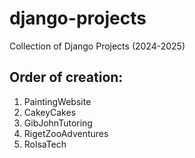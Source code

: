 # django-projects

Collection of Django Projects (2024-2025)

## Order of creation:

1. PaintingWebsite
2. CakeyCakes
3. GibJohnTutoring
4. RigetZooAdventures
5. RolsaTech
